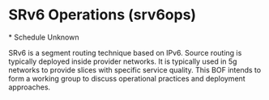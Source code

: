 # SRv6 Operations (srv6ops)

<IETFschedule>* Schedule Unknown</IETFschedule>

SRv6 is a segment routing technique based on IPv6. Source routing is typically deployed inside provider networks. It is typically used in 5g networks to provide slices with specific service quality. This BOF intends to form a working group to discuss operational practices and deployment approaches.